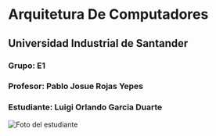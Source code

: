 # Arquitetura De Computadores
## Universidad Industrial de Santander 
### Grupo: E1
### Profesor: Pablo Josue Rojas Yepes
### Estudiante:  Luigi Orlando Garcia Duarte

<image src="./Imagenes/estudiante.jpg" alt="Foto del estudiante">